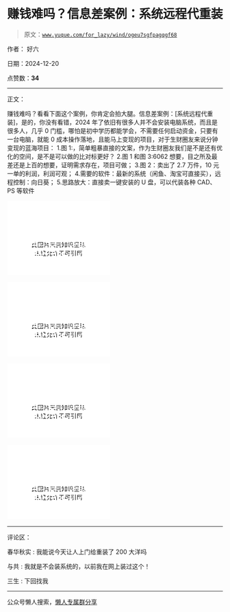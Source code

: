 # 赚钱难吗？信息差案例：系统远程代重装

> 原文：[`www.yuque.com/for_lazy/wind/ogeu7sgfpagqgf68`](https://www.yuque.com/for_lazy/wind/ogeu7sgfpagqgf68)

作者： 好六

日期：2024-12-20

点赞数：**34**

* * *

正文：

赚钱难吗？看看下面这个案例，你肯定会拍大腿。信息差案例：[系统远程代重装]，是的，你没有看错，2024 年了依旧有很多人并不会安装电脑系统，而且是很多人，几乎 0 门槛，哪怕是初中学历都能学会，不需要任何启动资金，只要有一台电脑，就能 0 成本操作落地，且能马上变现的项目，对于生财圈友来说分钟变现的蓝海项目：
1.图 1:，简单粗暴直接的文案，作为生财圈友我们是不是还有优化的空间，是不是可以做的比对标更好？
2.图 1 和图 3:6062 想要，目之所及最差还是上百的想要，证明需求存在，项目可做； 3.图 2：卖出了 2.7 万件，10 元一单的利润，利润可观；
4.需要的软件：最新的系统（闲鱼、淘宝可直接买），远程控制：向日葵； 5.思路放大：直接卖一键安装的 U 盘，可以代装各种 CAD、PS 等软件

![](img/c38602c593ff0b06761643a609d97041.png "None")

![](img/e28354cca6620f3d3fc9fb4db92e6681.png "None")

![](img/35c1b3c3f8d335db8c447abf4ed2756e.png "None")

![](img/5abe93f489762b1e9000cf5e96fdc1b3.png "None")

* * *

评论区：

春华秋实 : 我能说今天让人上门给重装了 200 大洋吗

与共 : 我就是不会装系统的，以前我在网上装过这个！

三生 : 下回找我

* * *

公众号懒人搜索，[懒人专属群分享](https://lazybook.fun/#/blog/group)